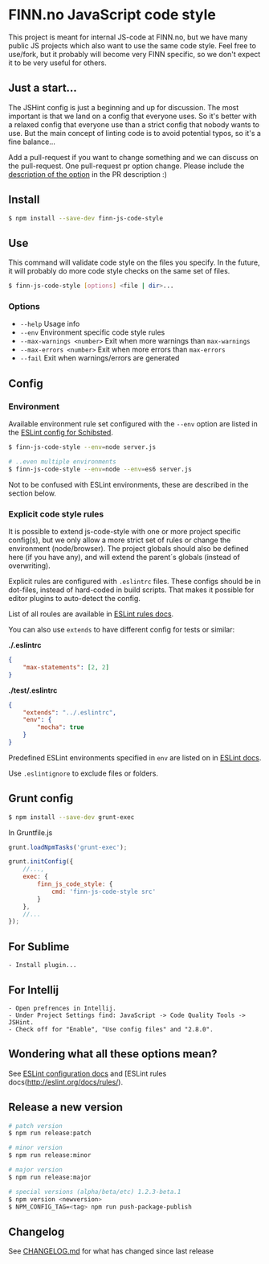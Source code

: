 # FINN.no JavaScript code style

This project is meant for internal JS-code at FINN.no, but we have many public JS projects which also want to use the same code style. Feel free to use/fork, but it probably will become very FINN specific, so we don't expect it to be very useful for others.

## Just a start...
The JSHint config is just a beginning and up for discussion. The most important is that we land on a config that everyone uses. So it's better with a relaxed config that everyone use than a strict config that nobody wants to use. But the main concept of linting code is to avoid potential typos, so it's a fine balance...

Add a pull-request if you want to change something and we can discuss on the pull-request. One pull-request pr option change. Please include the [description of the option](http://www.jshint.com/docs/options/) in the PR description :)

## Install

```bash
$ npm install --save-dev finn-js-code-style
```

## Use

This command will validate code style on the files you specify. In the future, it will probably do more code style checks on the same set of files.

```bash
$ finn-js-code-style [options] <file | dir>...
```

### Options

* `--help` Usage info
* `--env` Environment specific code style rules
* `--max-warnings <number>` Exit when more warnings than `max-warnings`
* `--max-errors <number>` Exit when more errors than `max-errors`
* `--fail` Exit when warnings/errors are generated

## Config

### Environment

Available environment rule set configured with the `--env` option are listed in the [ESLint config for Schibsted](https://www.npmjs.com/package/eslint-config-spt#rule-packs).

```bash
$ finn-js-code-style --env=node server.js

# ..even multiple environments
$ finn-js-code-style --env=node --env=es6 server.js
```

Not to be confused with ESLint environments, these are described in the section below.

### Explicit code style rules

It is possible to extend js-code-style with one or more project specific config(s), but we only allow a more strict set of rules or change the environment (node/browser). The project globals should also be defined here (if you have any), and will extend the parent´s globals (instead of overwriting).

Explicit rules are configured with `.eslintrc` files. These configs should be in dot-files, instead of hard-coded in build scripts. That makes it possible for editor plugins to auto-detect the config.

List of all roules are available in [ESLint rules docs](http://eslint.org/docs/rules/).

You can also use `extends` to have different config for tests or similar:

**./.eslintrc**
```json
{
    "max-statements": [2, 2]
}
```

**./test/.eslintrc**
```json
{
    "extends": "../.eslintrc",
    "env": {
        "mocha": true
    }
}
```

Predefined ESLint environments specified in `env` are listed on in [ESLint docs](http://eslint.org/docs/user-guide/configuring#specifying-environments).

Use `.eslintignore` to exclude files or folders.

## Grunt config

```bash
$ npm install --save-dev grunt-exec
```

In Gruntfile.js

```js
grunt.loadNpmTasks('grunt-exec');

grunt.initConfig({
    //...,
    exec: {
        finn_js_code_style: {
            cmd: 'finn-js-code-style src'
        }
    },
    //...
});
```

## For Sublime

    - Install plugin...

## For Intellij

    - Open prefrences in Intellij.
    - Under Project Settings find: JavaScript -> Code Quality Tools -> JSHint.
    - Check off for "Enable", "Use config files" and "2.8.0".


## Wondering what all these options mean?

See [ESLint configuration docs](http://eslint.org/docs/user-guide/configuring.html) and [ESLint rules docs(http://eslint.org/docs/rules/).

## Release a new version

```bash
# patch version
$ npm run release:patch

# minor version
$ npm run release:minor

# major version
$ npm run release:major

# special versions (alpha/beta/etc) 1.2.3-beta.1
$ npm version <newversion>
$ NPM_CONFIG_TAG=<tag> npm run push-package-publish
```

## Changelog

See [CHANGELOG.md](CHANGELOG.md) for what has changed since last release